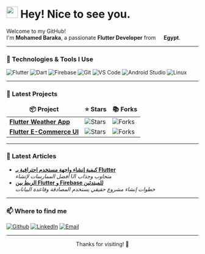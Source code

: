  <h1><img src="https://emojis.slackmojis.com/emojis/images/1531849430/4246/blob-sunglasses.gif" width="30"/> Hey! Nice to see you.</h1>

<p>Welcome to my GitHub!<br/>
I'm <b>Mohamed Baraka</b>, a passionate <b>Flutter Developer</b> from <img src="https://cdn-icons-png.flaticon.com/512/197/197610.png" width="13"/> <b>Egypt</b>.</p>

---

<h3>🚀 Technologies & Tools I Use</h3>

<p>
  <img alt="Flutter" src="https://img.shields.io/badge/-Flutter-02569B?style=flat-square&logo=flutter&logoColor=white" />
  <img alt="Dart" src="https://img.shields.io/badge/-Dart-0175C2?style=flat-square&logo=dart&logoColor=white" />
  <img alt="Firebase" src="https://img.shields.io/badge/-Firebase-FFCA28?style=flat-square&logo=firebase&logoColor=black" />
  <img alt="Git" src="https://img.shields.io/badge/-Git-F05032?style=flat-square&logo=git&logoColor=white" />
  <img alt="VS Code" src="https://img.shields.io/badge/-VSCode-007ACC?style=flat-square&logo=visual-studio-code&logoColor=white" />
  <img alt="Android Studio" src="https://img.shields.io/badge/-Android_Studio-3DDC84?style=flat-square&logo=android-studio&logoColor=white" />
  <img alt="Linux" src="https://img.shields.io/badge/-Linux-FCC624?style=flat-square&logo=linux&logoColor=black" />
</p>

---

<h3>📱 Latest Projects</h3>

<table>
  <thead align="center">
    <tr>
      <td><b>📦 Project</b></td>
      <td><b>⭐ Stars</b></td>
      <td><b>📚 Forks</b></td>
    </tr>
  </thead>
  <tbody>
    <tr>
      <td><a href="https://github.com/your-username/flutter-weather-app"><b>Flutter Weather App</b></a></td>
      <td><img alt="Stars" src="https://img.shields.io/github/stars/your-username/flutter-weather-app?style=flat-square" /></td>
      <td><img alt="Forks" src="https://img.shields.io/github/forks/your-username/flutter-weather-app?style=flat-square" /></td>
    </tr>
    <tr>
      <td><a href="https://github.com/your-username/flutter-ecommerce"><b>Flutter E-Commerce UI</b></a></td>
      <td><img alt="Stars" src="https://img.shields.io/github/stars/your-username/flutter-ecommerce?style=flat-square" /></td>
      <td><img alt="Forks" src="https://img.shields.io/github/forks/your-username/flutter-ecommerce?style=flat-square" /></td>
    </tr>
  </tbody>
</table>

---

<h3>📝 Latest Articles</h3>

<ul>
  <li><a href="#"><b>كيفية إنشاء واجهة مستخدم احترافية بـ Flutter</b></a><br/><i>أفضل الممارسات لإنشاء UI متجاوب وجذاب</i></li>
  <li><a href="#"><b>الربط بين Flutter و Firebase للمبتدئين</b></a><br/><i>خطوات إنشاء مشروع حقيقي يستخدم المصادقة وقاعدة البيانات</i></li>
</ul>

---

<h3>📫 Where to find me</h3>

<p>
  <a href="https://github.com/your-username"><img alt="Github" src="https://img.shields.io/badge/GitHub-%2312100E.svg?&style=for-the-badge&logo=Github&logoColor=white" /></a>
  <a href="https://linkedin.com/in/your-linkedin"><img alt="LinkedIn" src="https://img.shields.io/badge/LinkedIn-%230077B5.svg?&style=for-the-badge&logo=linkedin&logoColor=white" /></a>
  <a href="mailto:your.email@example.com"><img alt="Email" src="https://img.shields.io/badge/Email-D14836?style=for-the-badge&logo=gmail&logoColor=white" /></a>
</p>

---

<p align="center">Thanks for visiting! 🙌</p>
